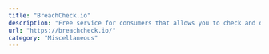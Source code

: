 ```yaml
---
title: "BreachCheck.io"
description: "Free service for consumers that allows you to check and download a list of your personal data exposed in various databreaches"
url: "https://breachcheck.io/"
category: "Miscellaneous"
---
```

